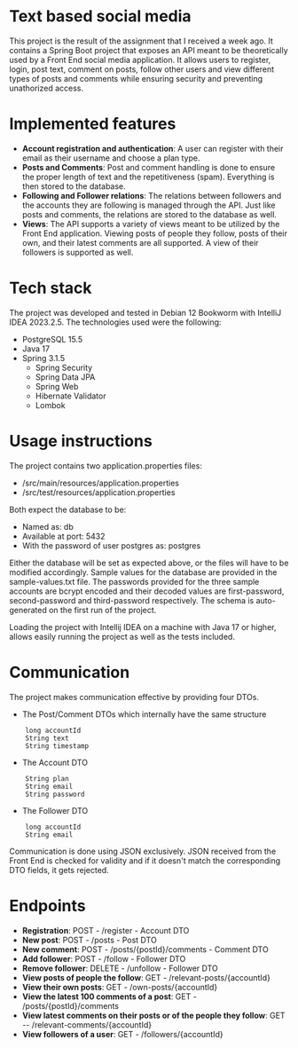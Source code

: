 # Text based social media
This project is the result of the assignment that I received a week ago. It contains a Spring Boot project that exposes an API meant to be theoretically used by a Front End social media application. It allows users to register, login, post text, comment on posts, follow other users and view different types of posts and comments while ensuring security and preventing unathorized access.

# Implemented features
* **Account registration and authentication**: A user can register with their email as their username and choose a plan type.
* **Posts and Comments**: Post and comment handling is done to ensure the proper length of text and the repetitiveness (spam). Everything is then stored to the database.
* **Following and Follower relations**: The relations between followers and the accounts they are following is managed through the API. Just like posts and comments, the relations are stored to the database as well.
* **Views**: The API supports a variety of views meant to be utilized by the Front End application. Viewing posts of people they follow, posts of their own, and their latest comments are all supported. A view of their followers is supported as well.

# Tech stack
The project was developed and tested in Debian 12 Bookworm with IntelliJ IDEA 2023.2.5. The technologies used were the following:

* PostgreSQL 15.5
* Java 17
* Spring 3.1.5
    * Spring Security
    * Spring Data JPA
    * Spring Web
    * Hibernate Validator
    * Lombok

# Usage instructions
The project contains two application.properties files:
* /src/main/resources/application.properties
* /src/test/resources/application.properties

Both expect the database to be:
* Named as: db
* Available at port: 5432
* With the password of user postgres as: postgres

Either the database will be set as expected above, or the files will have to be modified accordingly. Sample values for the database are provided in the sample-values.txt file. The passwords provided for the three sample accounts are bcrypt encoded and their decoded values are first-password, second-password and third-password respectively. The schema is auto-generated on the first run of the project.

Loading the project with Intellij IDEA on a machine with Java 17 or higher, allows easily running the project as well as the tests included.

# Communication
The project makes communication effective by providing four DTOs.

* The Post/Comment DTOs which internally have the same structure
```
    long accountId
    String text
    String timestamp
```
* The Account DTO
```
    String plan
    String email
    String password
```
* The Follower DTO
```
    long accountId
    String email
```
Communication is done using JSON exclusively. JSON received from the Front End is checked for validity and if it doesn't match the corresponding DTO fields, it gets rejected.

# Endpoints
* **Registration**: POST - /register - Account DTO
* **New post**: POST - /posts - Post DTO
* **New comment**: POST - /posts/{postId}/comments - Comment DTO
* **Add follower**: POST - /follow - Follower DTO
* **Remove follower**: DELETE - /unfollow - Follower DTO
* **View posts of people the follow**: GET - /relevant-posts/{accountId}
* **View their own posts**: GET - /own-posts/{accountId}
* **View the latest 100 comments of a post**: GET - /posts/{postId}/comments
* **View latest comments on their posts or of the people they follow**: GET -- /relevant-comments/{accountId}
* **View followers of a user**: GET - /followers/{accountId}
